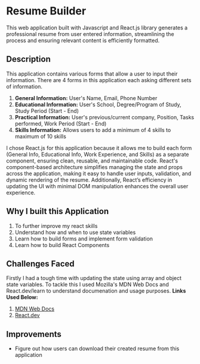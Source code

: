 # Resume Builder

This web application built with Javascript and React.js library generates a professional resume from user entered information, streamlining the process and ensuring relevant content is efficiently formatted. 

## Description
This application contains various forms that allow a user to input their information. There are 4 forms in this application each asking different sets of information. 
1. **General Information:** User's Name, Email, Phone Number
2. **Educational Information:** User's School, Degree/Program of Study, Study Period (Start - End)
3. **Practical Information:** User's previous/current company, Position, Tasks performed, Work Period (Start - End)
4. **Skills Information:** Allows users to add a minimum of 4 skills to maximum of 10 skills 

I chose React.js for this application because it allows me to build each form (General Info, Educational Info, Work Experience, and Skills) as a separate component, ensuring clean, reusable, and maintainable code. React's component-based architecture simplifies managing the state and props across the application, making it easy to handle user inputs, validation, and dynamic rendering of the resume. Additionally, React’s efficiency in updating the UI with minimal DOM manipulation enhances the overall user experience.

## Why I built this Application
1. To further improve my react skills
2. Understand how and when to use state variables
3. Learn how to build forms and implement form validation
4. Learn how to build React Components 

## Challenges Faced
Firstly I had a tough time with updating the state using array and object state variables. To tackle this I used Mozilla's MDN Web Docs and React.dev/learn to understand documenation and usage purposes. 
**Links Used Below:**
1. [MDN Web Docs](https://developer.mozilla.org/en-US/)
2. [React.dev](https://react.dev/learn)

## Improvements
* Figure out how users can download their created resume from this application




